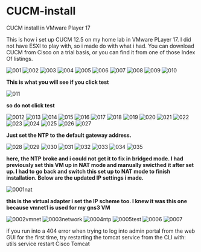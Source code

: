 # CUCM-install
CUCM install in VMware Player 17

This is how i set up CUCM 12.5 on my home lab in VMware PLayer 17. I did not have ESXI to play with, so i made do with what i had. 
You can download CUCM from Cisco on a trial basis, or you can find it from one of those Index Of listings. 

![001](https://github.com/Matthew-Requejo559/CUCM-install/assets/136190678/e9bd66bd-b6b8-4907-930c-5bc00f35839a)
![002](https://github.com/Matthew-Requejo559/CUCM-install/assets/136190678/b7a4df3f-0948-4919-a273-02eef1210e8a)
![003](https://github.com/Matthew-Requejo559/CUCM-install/assets/136190678/7b824307-6006-470b-ae83-7cf94565c9d2)
![004](https://github.com/Matthew-Requejo559/CUCM-install/assets/136190678/43d0b0cf-b0c5-4c77-9de0-ea20f3e73b63)
![005](https://github.com/Matthew-Requejo559/CUCM-install/assets/136190678/2db6e934-94cc-4b28-a1c4-0a6d5a7e63c3)
![006](https://github.com/Matthew-Requejo559/CUCM-install/assets/136190678/17f1c5fc-dde6-444a-9e7e-1556fa5b99f9)
![007](https://github.com/Matthew-Requejo559/CUCM-install/assets/136190678/2002efed-d2cc-4369-9ba3-6c5a1bdb35e3)
![008](https://github.com/Matthew-Requejo559/CUCM-install/assets/136190678/b2f3ae70-043f-4292-a2c4-8373b2bb2396)
![009](https://github.com/Matthew-Requejo559/CUCM-install/assets/136190678/ee910183-b297-4c2e-86f7-3009d6fa237e)
![010](https://github.com/Matthew-Requejo559/CUCM-install/assets/136190678/1a011768-8f0c-491b-a608-84db567e4302)

**This is what you will see if you click test**

![011](https://github.com/Matthew-Requejo559/CUCM-install/assets/136190678/648b99c0-6abf-4d23-b5e9-eddb509654ce)

**so do not click test**

![0012](https://github.com/Matthew-Requejo559/CUCM-install/assets/136190678/f2bac999-6fa2-43e9-bee5-5f27489ea358)
![013](https://github.com/Matthew-Requejo559/CUCM-install/assets/136190678/15902255-180a-4809-8322-24d585bac267)
![014](https://github.com/Matthew-Requejo559/CUCM-install/assets/136190678/89aa8c2d-5020-42c5-b7af-cba0c821c4e9)
![015](https://github.com/Matthew-Requejo559/CUCM-install/assets/136190678/e5651787-7c7a-4fb8-81c1-8c2f71f314b7)
![016](https://github.com/Matthew-Requejo559/CUCM-install/assets/136190678/cdea835f-4859-4320-8697-21f51e4f7e92)
![017](https://github.com/Matthew-Requejo559/CUCM-install/assets/136190678/7b060ea9-730e-4494-a566-15dbe4eb7fe2)
![018](https://github.com/Matthew-Requejo559/CUCM-install/assets/136190678/b2036ea6-3702-4fe8-980a-8929e4c93325)
![019](https://github.com/Matthew-Requejo559/CUCM-install/assets/136190678/c3923e9b-2ed0-4cdb-8fa0-267c681ac009)
![020](https://github.com/Matthew-Requejo559/CUCM-install/assets/136190678/46baf47f-f8d1-4ac6-ac52-56bd814611e8)
![021](https://github.com/Matthew-Requejo559/CUCM-install/assets/136190678/395691ea-0a33-4d74-9216-125cb6c16d79)
![022](https://github.com/Matthew-Requejo559/CUCM-install/assets/136190678/f2f7e053-43b7-4248-a12b-90e0449d6577)
![023](https://github.com/Matthew-Requejo559/CUCM-install/assets/136190678/5c4d479f-daa8-4100-882b-f7bde0124e20)
![024](https://github.com/Matthew-Requejo559/CUCM-install/assets/136190678/248f95cf-af40-49e0-9df3-49c3570dbc31)
![025](https://github.com/Matthew-Requejo559/CUCM-install/assets/136190678/0d680d25-736e-4bae-8904-23a166c1624d)
![026](https://github.com/Matthew-Requejo559/CUCM-install/assets/136190678/8c1e6293-a45b-4d25-a924-d6dc664c51a5)
![027](https://github.com/Matthew-Requejo559/CUCM-install/assets/136190678/9f342f26-6644-4116-9761-179fefc35ae7)

**Just set the NTP to the default gateway address.** 

![028](https://github.com/Matthew-Requejo559/CUCM-install/assets/136190678/70e350d7-7bfe-4e39-a3e0-1f505daac2d1)
![029](https://github.com/Matthew-Requejo559/CUCM-install/assets/136190678/e4b9f45b-a777-4fa0-a783-a1a940711d7a)
![030](https://github.com/Matthew-Requejo559/CUCM-install/assets/136190678/86da8535-eb26-49f1-8b46-2b462d7ff26e)
![031](https://github.com/Matthew-Requejo559/CUCM-install/assets/136190678/65dd4c33-0c6f-40ac-99bc-d24482983731)
![032](https://github.com/Matthew-Requejo559/CUCM-install/assets/136190678/f7263e73-01e8-4779-a3a9-1828e4329a37)
![033](https://github.com/Matthew-Requejo559/CUCM-install/assets/136190678/c6deb5de-3499-481b-9c7b-d159aed60cb8)
![034](https://github.com/Matthew-Requejo559/CUCM-install/assets/136190678/ca224e3d-51ac-41e7-8ba6-6b5346ab0641)
![035](https://github.com/Matthew-Requejo559/CUCM-install/assets/136190678/75ef2a1a-1eca-4b02-a540-22412a3e40e7)

**here, the NTP broke and i could not get it to fix in bridged mode. I had previously set this VM up in NAT mode
and manually swicthed it after set up. I had to go back and switch this set up to NAT mode to finish installation. Below are the
updated IP settings i made.**

![0001nat](https://github.com/Matthew-Requejo559/CUCM-install/assets/136190678/b01e6a9a-29b2-482a-ba60-ed7b3fcc7067)

**this is the virtual adapter i set the IP scheme too. I knew it was this one because vmnet1 is used for my gns3 VM**

![0002vmnet](https://github.com/Matthew-Requejo559/CUCM-install/assets/136190678/79d23cf0-5563-48ec-9673-97e2785c7de4)
![0003network](https://github.com/Matthew-Requejo559/CUCM-install/assets/136190678/fe164ca2-fc74-435d-a8f6-76fa1921ec62)
![0004ntp](https://github.com/Matthew-Requejo559/CUCM-install/assets/136190678/e057462d-ab8a-4767-bd9f-b4dcdd56fdeb)
![0005test](https://github.com/Matthew-Requejo559/CUCM-install/assets/136190678/38a3b73b-3e51-4ed3-98d0-3fef31b8f1fa)
![0006](https://github.com/Matthew-Requejo559/CUCM-install/assets/136190678/dcb68ec0-d602-436a-adec-ba4486084038)
![0007](https://github.com/Matthew-Requejo559/CUCM-install/assets/136190678/b957b078-9b15-41db-be9b-65d84fd6e763)





if you run into a 404 error when trying to log into admin portal from the web GUI for the first time, try restarting the tomcat service from the CLI with: utils service restart Cisco Tomcat
